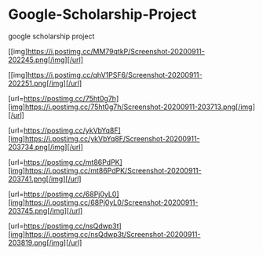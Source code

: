 # Google-Scholarship-Project
google scholarship project

[[img]https://i.postimg.cc/MM79qtkP/Screenshot-20200911-202245.png[/img][/url]

[[img]https://i.postimg.cc/qhV1PSF6/Screenshot-20200911-202251.png[/img][/url]

[url=https://postimg.cc/75ht0g7h][img]https://i.postimg.cc/75ht0g7h/Screenshot-20200911-203713.png[/img][/url]

[url=https://postimg.cc/ykVbYq8F][img]https://i.postimg.cc/ykVbYq8F/Screenshot-20200911-203734.png[/img][/url]

[url=https://postimg.cc/mt86PdPK][img]https://i.postimg.cc/mt86PdPK/Screenshot-20200911-203741.png[/img][/url]

[url=https://postimg.cc/68Pj0yL0][img]https://i.postimg.cc/68Pj0yL0/Screenshot-20200911-203745.png[/img][/url]

[url=https://postimg.cc/nsQdwp3t][img]https://i.postimg.cc/nsQdwp3t/Screenshot-20200911-203819.png[/img][/url]

